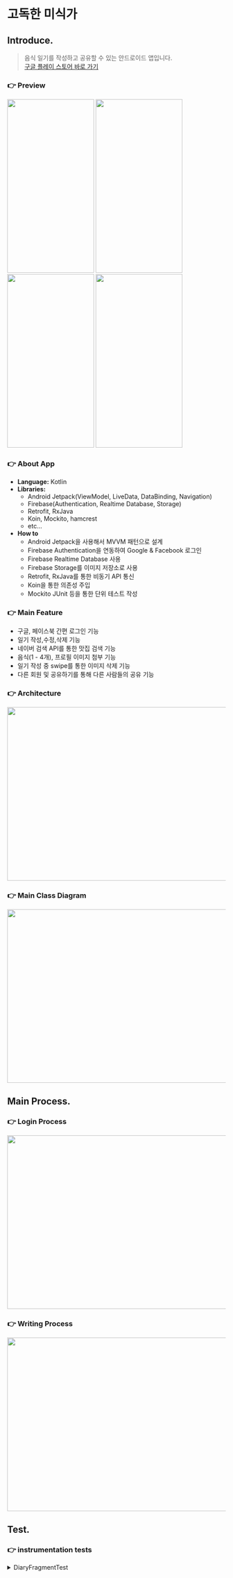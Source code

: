 # 고독한 미식가

## Introduce.

> 음식 일기를 작성하고 공유할 수 있는 안드로이드 앱입니다.
> <br>[구글 플레이 스토어 바로 가기](https://play.google.com/store/apps/details?id=org.ybk.fooddiaryapp)

### :point_right: Preview

<img src="https://user-images.githubusercontent.com/51109517/113472872-ddb16200-94a0-11eb-8731-9abdeda63754.gif" width=200 height=400/> <img src="https://user-images.githubusercontent.com/51109517/113472937-3ed93580-94a1-11eb-8ac1-91a2ae00452c.gif" width=200 height=400/> <img src="https://user-images.githubusercontent.com/51109517/113472941-43055300-94a1-11eb-901c-bb2d3a87e622.gif" width=200 height=400/> <img src="https://user-images.githubusercontent.com/51109517/113472940-413b8f80-94a1-11eb-8dd1-148084c23445.gif" width=200 height=400/>

### :point_right: About App

- <B>Language:</B> Kotlin
- <B>Libraries:</B>
  - Android Jetpack(ViewModel, LiveData, DataBinding, Navigation)
  - Firebase(Authentication, Realtime Database, Storage)
  - Retrofit, RxJava
  - Koin, Mockito, hamcrest
  - etc...
- <B>How to</B>
  - Android Jetpack을 사용해서 MVVM 패턴으로 설계
  - Firebase Authentication을 연동하여 Google & Facebook 로그인
  - Firebase Realtime Database 사용
  - Firebase Storage를 이미지 저장소로 사용
  - Retrofit, RxJava를 통한 비동기 API 통신
  - Koin을 통한 의존성 주입
  - Mockito JUnit 등을 통한 단위 테스트 작성

### :point_right: Main Feature

- 구글, 페이스북 간편 로그인 기능
- 일기 작성,수정,삭제 기능
- 네이버 검색 API를 통한 맛집 검색 기능
- 음식(1 - 4개), 프로필 이미지 첨부 기능
- 일기 작성 중 swipe를 통한 이미지 삭제 기능
- 다른 회원 및 공유하기를 통해 다른 사람들의 공유 기능

### :point_right: Architecture

<img src="https://user-images.githubusercontent.com/51109517/115983229-f19d3f00-a5da-11eb-9720-4f27e267a319.png" width=700 height=400/>

### :point_right: Main Class Diagram

<img src="https://user-images.githubusercontent.com/51109517/118401924-91ae2b80-b6a2-11eb-957a-d49f5a03fc2d.png" width=700 height=400/>

<br>

## Main Process.

### :point_right: Login Process

<img src="https://user-images.githubusercontent.com/51109517/115982852-01b41f00-a5d9-11eb-8f55-08a7f3a1d735.jpg" width=700 height=400/>

### :point_right: Writing Process

<img src="https://user-images.githubusercontent.com/51109517/118347314-46e6c380-b57d-11eb-81b3-c82f79828974.png" width=700 height=400/>

## Test.

### :point_right: instrumentation tests
<details>
<summary>DiaryFragmentTest</summary>
<div markdown="1">

```kotlin
@RunWith(AndroidJUnit4::class)
class DiaryFragmentTest {

    @get:Rule
    val intentRule = IntentsTestRule(FragmentScenario.EmptyFragmentActivity::class.java)

    @Before
    fun set_up() {
        launchFragmentInContainer<DiaryFragment>()
    }

    @Test
    fun should_send_intent_to_AddDiaryActivity_if_FloatingActionButton_is_clicked() {
        val targetAct = "org.ybk.fooddiaryapp.ui.adddiary.AddDiaryActivity"
        Thread.sleep(3000)
        onView(withId(R.id.lottieView)).perform(click())
        intended(IntentMatchers.hasComponent(targetAct))
        Thread.sleep(1000)
    }
}
```

</div>
</details>
